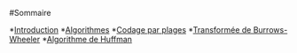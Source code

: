 #Sommaire

*[Introduction](Introduction.md) 
*[Algorithmes]()
*[Codage par plages](Codage-Par-Plage.md)
*[Transformée de Burrows-Wheeler](Burrows-Wheeler.md)
*[Algorithme de Huffman](Huffman.md)